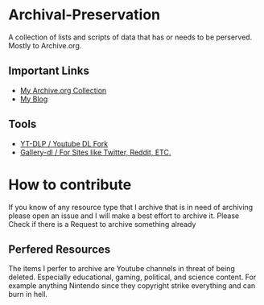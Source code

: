 # Archival-Preservation
A collection of lists and scripts of data that has or needs to be perserved. Mostly to Archive.org.

## Important Links
- [My Archive.org Collection](https://archive.org/details/@rccola1987)
- [My Blog](https://ryancarter.info)

## Tools
- [YT-DLP / Youtube DL Fork](https://github.com/yt-dlp/yt-dlp)
- [Gallery-dl / For Sites like Twitter, Reddit, ETC.](https://github.com/mikf/gallery-dl)

# How to contribute
If you know of any resource type that I archive that is in need of archiving please open an issue and I will make a best effort to archive it. Please Check if there is a Request to archive something  already 

## Perfered Resources
The items I perfer to archive are Youtube channels in threat of being deleted. Especially educational, gaming, political, and science content. For example anything Nintendo since they copyright strike everything and can burn in hell.
